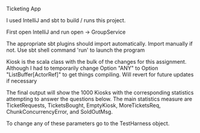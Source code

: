 Ticketing App

I used IntelliJ and sbt to build / runs this project.

First open IntelliJ and run open -> GroupService

The appropriate sbt plugins should import automatically. Import manually if not.  Use sbt shell command 'run' to launch the program

Kiosk is the scala class with the bulk of the changes for this assignment.  Although I had to
temporarily change Option "ANY" to Option "ListBuffer[ActorRef]" to get things compiling. Will revert for future updates if necessary

The final output will show the 1000 Kiosks with the corresponding statistics attempting to answer the questions below.
The main statistics measure are TicketRequests, TicketsBought, EmptyKiosk, MoreTicketsReq, ChunkConcurrencyError, and SoldOutMsg.

To change any of these parameters go to the TestHarness object.

